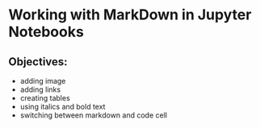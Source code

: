 # Working with MarkDown in Jupyter Notebooks
## Objectives:

+ adding image
+ adding links
+ creating tables
+ using italics and bold text
+ switching between markdown and code cell
